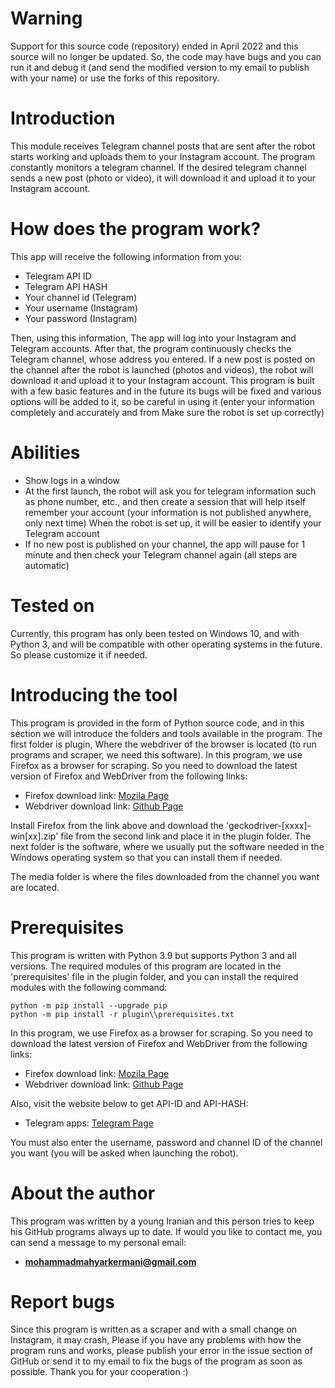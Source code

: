 # Warning

Support for this source code (repository) ended in April 2022 and this source will no longer be updated. So, the code may have bugs and you can run it and debug it (and send the modified version to my email to publish with your name) or use the forks of this repository.


# Introduction

This module receives Telegram channel posts that are sent after the robot starts working
and uploads them to your Instagram account.
The program constantly monitors a telegram channel.
If the desired telegram channel sends a new post (photo or video), it will download it and upload it to your Instagram account.



# How does the program work?

This app will receive the following information from you:

- Telegram API ID
- Telegram API HASH
- Your channel id (Telegram)
- Your username (Instagram)
- Your password (Instagram)

Then, using this information, The app will log into your Instagram and Telegram accounts. After that,
the program continuously checks the Telegram channel, whose address you entered. If a new post is posted on the channel after the robot is launched (photos and videos),
the robot will download it and upload it to your Instagram account.
This program is built with a few basic features and in the future its bugs will be fixed and various options will be added to it,
so be careful in using it (enter your information completely and accurately and from Make sure the robot is set up correctly)


# Abilities

- Show logs in a window
- At the first launch, the robot will ask you for telegram information such as phone number, etc.,
and then create a session that will help itself remember your account (your information is not published anywhere, only next time)
When the robot is set up, it will be easier to identify your Telegram account
- If no new post is published on your channel, the app will pause for 1 minute and then check your Telegram channel again (all steps are automatic)


# Tested on

Currently, this program has only been tested on Windows 10, and with Python 3, and will be compatible with other operating systems in the future.
So please customize it if needed.


# Introducing the tool

This program is provided in the form of Python source code, and in this section we will introduce
the folders and tools available in the program.
The first folder is plugin, Where the webdriver of the browser is located (to run programs and scraper, we need this software).
In this program, we use Firefox as a browser for scraping. So you need to download the latest version of Firefox and WebDriver from the following links:

- Firefox download link: [Mozila Page](https://www.mozilla.org/en-US/firefox/download/thanks/)
- Webdriver download link: [Github Page](https://github.com/mozilla/geckodriver/releases/)

Install Firefox from the link above and download the 'geckodriver-[xxxx]-win[xx].zip' file from the second link and place it in the plugin folder.
The next folder is the software, where we usually put the software needed in the Windows operating system so that you can install them if needed.

The media folder is where the files downloaded from the channel you want are located.


# Prerequisites

This program is written with Python 3.9 but supports Python 3 and all versions.
The required modules of this program are located in the 'prerequisites' file in the plugin folder, and you can install the required modules with the following command:

```
python -m pip install --upgrade pip
python -m pip install -r plugin\\prerequisites.txt
```


In this program, we use Firefox as a browser for scraping. So you need to download the latest version of Firefox and WebDriver from the following links:

- Firefox download link: [Mozila Page](https://www.mozilla.org/en-US/firefox/download/thanks/)
- Webdriver download link: [Github Page](https://github.com/mozilla/geckodriver/releases/)


Also, visit the website below to get API-ID and API-HASH:

- Telegram apps: [Telegram Page](https://my.telegram.org/apps/)

You must also enter the username, password and channel ID of the channel you want (you will be asked when launching the robot).


# About the author

This program was written by a young Iranian and this person tries to keep his GitHub programs always up to date.
If would you like to contact me, you can send a message to my personal email:

- **mohammadmahyarkermani@gmail.com**


# Report bugs

Since this program is written as a scraper and with a small change on Instagram, it may crash,
Please if you have any problems with how the program runs and works, please publish your error in the issue section of GitHub
or send it to my email to fix the bugs of the program as soon as possible. Thank you for your cooperation :)
